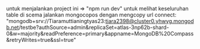 untuk menjalankan project ini => "npm run dev"
untuk melihat keseluruhan table di scema jalankan mongocopos dengan mengcopy url connect: "mongodb+srv://Tiaramuttianingtyas23:tiara2398@cluster0.yhwyg.mongodb.net/testbe?authSource=admin&replicaSet=atlas-3np62b-shard-0&w=majority&readPreference=primary&appname=MongoDB%20Compass&retryWrites=true&ssl=true"
